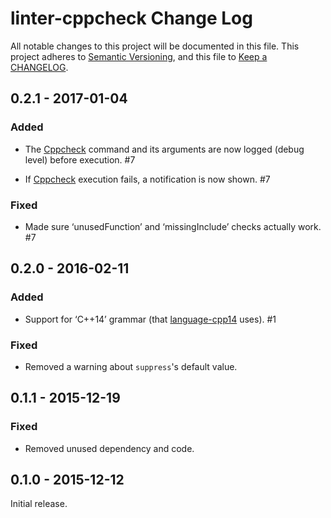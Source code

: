 # linter-cppcheck Change Log #

All notable changes to this project will be documented in this file. This
project adheres to [Semantic Versioning], and this file to [Keep a CHANGELOG].

## 0.2.1 - 2017-01-04 ##

### Added ###

*   The [Cppcheck] command and its arguments are now logged (debug level) before
    execution. #7

*   If [Cppcheck] execution fails, a notification is now shown. #7

### Fixed ###

*   Made sure ‘unusedFunction’ and ‘missingInclude’ checks actually work. #7

## 0.2.0 - 2016-02-11 ##

### Added ###

*   Support for ‘C++14’ grammar (that [language-cpp14] uses). #1

### Fixed ###

*   Removed a warning about `suppress`'s default value.

## 0.1.1 - 2015-12-19 ##

### Fixed ###

*   Removed unused dependency and code.

## 0.1.0 - 2015-12-12 ##

Initial release.

  [Cppcheck]: http://cppcheck.sourceforge.net

  [Keep a CHANGELOG]: http://keepachangelog.com

  [Semantic Versioning]: http://semver.org

  [language-cpp14]: https://atom.io/packages/language-cpp14
